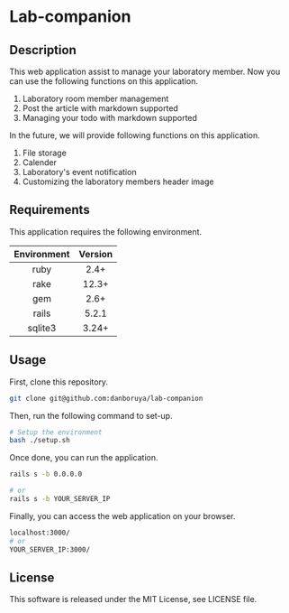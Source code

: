 # Lab-companion

## Description
This web application assist to manage your laboratory member.
Now you can use the following functions on this application.

1. Laboratory room member management
2. Post the article with markdown supported
3. Managing your todo with markdown supported

In the future, we will provide following functions on this application.

1. File storage
2. Calender
3. Laboratory's event notification
4. Customizing the laboratory members header image

## Requirements

This application requires the following environment.  

| Environment | Version |
|:-----------:|:-------:|
| ruby | 2.4+ |
| rake | 12.3+ |
| gem | 2.6+ |
| rails | 5.2.1 |
| sqlite3 | 3.24+ |

## Usage

First, clone this repository.
```bash
git clone git@github.com:danboruya/lab-companion
```

Then, run the following command to set-up.

```bash
# Setup the environment
bash ./setup.sh
```

Once done, you can run the application.

```bash
rails s -b 0.0.0.0

# or
rails s -b YOUR_SERVER_IP
```

Finally, you can access the web application on your browser.

```bash
localhost:3000/
# or
YOUR_SERVER_IP:3000/
```

## License
This software is released under the MIT License, see LICENSE file.